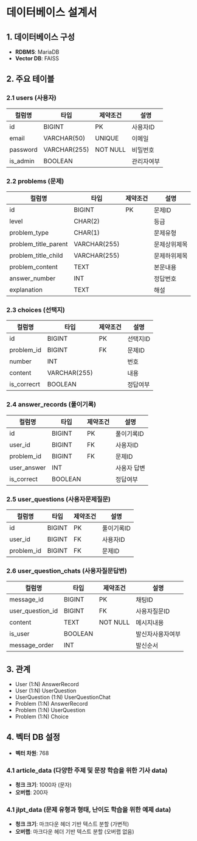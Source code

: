 # 데이터베이스 설계서

## 1. 데이터베이스 구성

- **RDBMS**: MariaDB
- **Vector DB**: FAISS

## 2. 주요 테이블

### 2.1 users (사용자)

| 컬럼명   | 타입         | 제약조건 | 설명       |
| -------- | ------------ | -------- | ---------- |
| id       | BIGINT       | PK       | 사용자ID   |
| email    | VARCHAR(50)  | UNIQUE   | 이메일     |
| password | VARCHAR(255) | NOT NULL | 비밀번호   |
| is_admin | BOOLEAN      |          | 관리자여부 |

### 2.2 problems (문제)

| 컬럼명               | 타입         | 제약조건 | 설명         |
| -------------------- | ------------ | -------- | ------------ |
| id                   | BIGINT       | PK       | 문제ID       |
| level                | CHAR(2)      |          | 등급         |
| problem_type         | CHAR(1)      |          | 문제유형     |
| problem_title_parent | VARCHAR(255) |          | 문제상위제목 |
| problem_title_child  | VARCHAR(255) |          | 문제하위제목 |
| problem_content      | TEXT         |          | 본문내용     |
| answer_number        | INT          |          | 정답번호     |
| explanation          | TEXT         |          | 해설         |

### 2.3 choices (선택지)

| 컬럼명      | 타입         | 제약조건 | 설명     |
| ----------- | ------------ | -------- | -------- |
| id          | BIGINT       | PK       | 선택지ID |
| problem_id  | BIGINT       | FK       | 문제ID   |
| number      | INT          |          | 번호     |
| content     | VARCHAR(255) |          | 내용     |
| is_correcrt | BOOLEAN      |          | 정답여부 |

### 2.4 answer_records (풀이기록)

| 컬럼명      | 타입    | 제약조건 | 설명        |
| ----------- | ------- | -------- | ----------- |
| id          | BIGINT  | PK       | 풀이기록ID  |
| user_id     | BIGINT  | FK       | 사용자ID    |
| problem_id  | BIGINT  | FK       | 문제ID      |
| user_answer | INT     |          | 사용자 답변 |
| is_correct  | BOOLEAN |          | 정답여부    |

### 2.5 user_questions (사용자문제질문)

| 컬럼명     | 타입   | 제약조건 | 설명       |
| ---------- | ------ | -------- | ---------- |
| id         | BIGINT | PK       | 풀이기록ID |
| user_id    | BIGINT | FK       | 사용자ID   |
| problem_id | BIGINT | FK       | 문제ID     |

### 2.6 user_question_chats (사용자질문답변)

| 컬럼명           | 타입    | 제약조건 | 설명             |
| ---------------- | ------- | -------- | ---------------- |
| message_id       | BIGINT  | PK       | 채팅ID           |
| user_question_id | BIGINT  | FK       | 사용자질문ID     |
| content          | TEXT    | NOT NULL | 메시지내용       |
| is_user          | BOOLEAN |          | 발신자사용자여부 |
| message_order    | INT     |          | 발신순서         |

## 3. 관계

- User (1:N) AnswerRecord
- User (1:N) UserQuestion
- UserQuestion (1:N) UserQuestionChat
- Problem (1:N) AnswerRecord
- Problem (1:N) UserQuestion
- Problem (1:N) Choice

## 4. 벡터 DB 설정

- **벡터 차원**: 768

### 4.1 article_data (다양한 주제 및 문장 학습을 위한 기사 data)

- **청크 크기**: 1000자 (문자)
- **오버랩**: 200자

### 4.1 jlpt_data (문제 유형과 형태, 난이도 학습을 위한 예제 data)

- **청크 크기**: 마크다운 헤더 기반 텍스트 분할 (가변적)
- **오버랩**: 마크다운 헤더 기반 텍스트 분할 (오버랩 없음)

